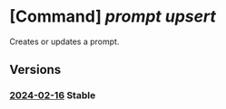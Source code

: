 # [Command] _prompt upsert_

Creates or updates a prompt.

## Versions

### [2024-02-16](/Resources/fllm-plane/L2luc3RhbmNlcy97fS9wcm92aWRlcnMvZm91bmRhdGlvbmFsbG0ucHJvbXB0L3Byb21wdHMve30=/2024-02-16.xml) **Stable**

<!-- fllm-plane /instances/{}/providers/foundationallm.prompt/prompts/{} 2024-02-16 -->

